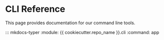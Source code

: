 # CLI Reference

This page provides documentation for our command line tools.

::: mkdocs-typer
    :module: {{ cookiecutter.repo_name }}.cli
    :command: app
